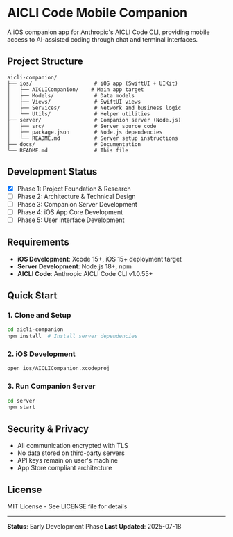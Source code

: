 # AICLI Code Mobile Companion

A iOS companion app for Anthropic's AICLI Code CLI, providing mobile access to AI-assisted coding through chat and terminal interfaces.

## Project Structure

```
aicli-companion/
├── ios/                    # iOS app (SwiftUI + UIKit)
│   ├── AICLICompanion/    # Main app target
│   ├── Models/             # Data models
│   ├── Views/              # SwiftUI views
│   ├── Services/           # Network and business logic
│   └── Utils/              # Helper utilities
├── server/                 # Companion server (Node.js)
│   ├── src/                # Server source code
│   ├── package.json        # Node.js dependencies
│   └── README.md           # Server setup instructions
├── docs/                   # Documentation
└── README.md               # This file
```

## Development Status

- [x] Phase 1: Project Foundation & Research
- [ ] Phase 2: Architecture & Technical Design  
- [ ] Phase 3: Companion Server Development
- [ ] Phase 4: iOS App Core Development
- [ ] Phase 5: User Interface Development

## Requirements

- **iOS Development**: Xcode 15+, iOS 15+ deployment target
- **Server Development**: Node.js 18+, npm
- **AICLI Code**: Anthropic AICLI Code CLI v1.0.55+

## Quick Start

### 1. Clone and Setup
```bash
cd aicli-companion
npm install  # Install server dependencies
```

### 2. iOS Development
```bash
open ios/AICLICompanion.xcodeproj
```

### 3. Run Companion Server
```bash
cd server
npm start
```

## Security & Privacy

- All communication encrypted with TLS
- No data stored on third-party servers
- API keys remain on user's machine
- App Store compliant architecture

## License

MIT License - See LICENSE file for details

---

**Status**: Early Development Phase
**Last Updated**: 2025-07-18

